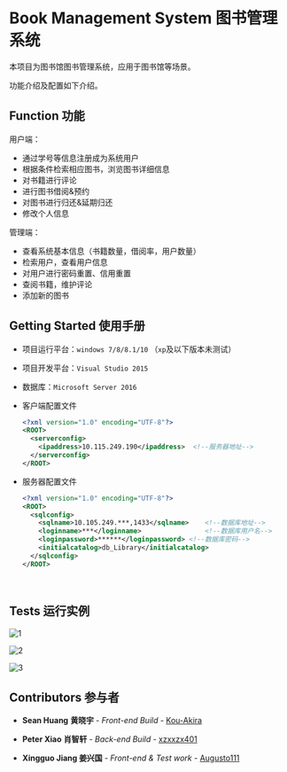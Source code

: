 # Book Management System 图书管理系统

本项目为图书馆图书管理系统，应用于图书馆等场景。

功能介绍及配置如下介绍。

## Function 功能

用户端：

- 通过学号等信息注册成为系统用户
- 根据条件检索相应图书，浏览图书详细信息
- 对书籍进行评论
- 进行图书借阅&预约
- 对图书进行归还&延期归还
- 修改个人信息

管理端：

- 查看系统基本信息（书籍数量，借阅率，用户数量）
- 检索用户，查看用户信息
- 对用户进行密码重置、信用重置
- 查阅书籍，维护评论
- 添加新的图书

## Getting Started 使用手册

- 项目运行平台：`windows 7/8/8.1/10` （`xp`及以下版本未测试）

- 项目开发平台：`Visual Studio 2015`

- 数据库：`Microsoft Server 2016`

- 客户端配置文件

  ```xml
  <?xml version="1.0" encoding="UTF-8"?>
  <ROOT>
    <serverconfig>
      <ipaddress>10.115.249.190</ipaddress>  <!--服务器地址-->
    </serverconfig>
  </ROOT>
  ```

- 服务器配置文件

  ```xml
  <?xml version="1.0" encoding="UTF-8"?>
  <ROOT>
    <sqlconfig>
      <sqlname>10.105.249.***,1433</sqlname>	<!--数据库地址-->
      <loginname>***</loginname>				<!--数据库用户名-->
      <loginpassword>******</loginpassword>	<!--数据库密码-->
      <initialcatalog>db_Library</initialcatalog>
    </sqlconfig>
  </ROOT>

  ```

  ​


## Tests 运行实例

![1](https://github.com/Kou-Akira/LIBRARY/blob/master/DescribeImage/1.png)

![2](https://github.com/Kou-Akira/LIBRARY/blob/master/DescribeImage/2.png)

![3](https://github.com/Kou-Akira/LIBRARY/blob/master/DescribeImage/3.png)

## Contributors 参与者

- **Sean Huang**  **黄晓宇** - *Front-end Build* - [Kou-Akira](https://github.com/Kou-Akira)


- **Peter Xiao** **肖智轩** - *Back-end Build* - [xzxxzx401](https://github.com/xzxxzx401)
- **Xingguo Jiang 姜兴国** - *Front-end & Test work* - [Augusto111](https://github.com/Augusto111)

